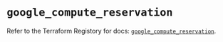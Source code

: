 # `google_compute_reservation`

Refer to the Terraform Registory for docs: [`google_compute_reservation`](https://registry.terraform.io/providers/hashicorp/google-beta/5.8.0/docs/resources/google_compute_reservation).
